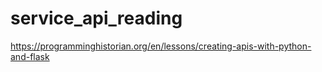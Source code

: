 # service_api_reading
https://programminghistorian.org/en/lessons/creating-apis-with-python-and-flask

